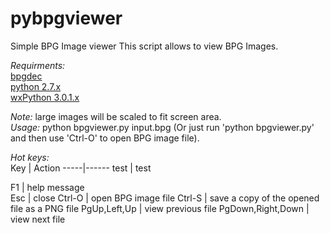 pybpgviewer
===========

Simple BPG Image viewer
This script allows to view BPG Images.

_Requirments:_  
[bpgdec](http://bellard.org/bpg/)  
[python 2.7.x](https://www.python.org/)  
[wxPython 3.0.1.x](http://www.wxpython.org/)  

_Note:_ large images will be scaled to fit screen area.  
_Usage:_ python bpgviewer.py input.bpg (Or just run 'python bpgviewer.py' and then use 'Ctrl-O' to open BPG image file).  

_Hot keys:_  
Key  | Action
-----|------
test | test


F1 | help message  
Esc | close
Ctrl-O | open BPG image file
Ctrl-S | save a copy of the opened file as a PNG file
PgUp,Left,Up | view previous file
PgDown,Right,Down | view next file
